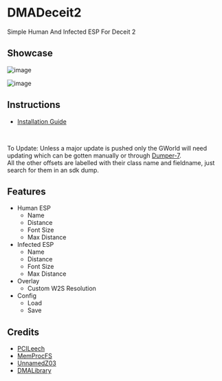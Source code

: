 # DMADeceit2
Simple Human And Infected ESP For Deceit 2

## Showcase
![image](https://github.com/ProbablyXS/deceit_2_dma/assets/99107085/90c53744-2c50-4ee2-8286-0376b7ee85e0)

![image](https://github.com/ProbablyXS/deceit_2_dma/assets/99107085/5d3daa1d-38e7-47b8-b6a5-a427b9bcbf7a)


## Instructions
* [Installation Guide](./Instructions.md)
<br>

To Update: Unless a major update is pushed only the GWorld will need updating which can be gotten manually or through [Dumper-7](https://github.com/Encryqed/Dumper-7).<br>
All the other offsets are labelled with their class name and fieldname, just search for them in an sdk dump. 

## Features
* Human ESP
  * Name
  * Distance
  * Font Size
  * Max Distance
* Infected ESP
  * Name
  * Distance
  * Font Size
  * Max Distance
* Overlay
  * Custom W2S Resolution
* Config
  * Load
  * Save

## Credits
* [PCILeech](https://github.com/ufrisk/pcileech)
* [MemProcFS](https://github.com/ufrisk/MemProcFS)
* [UnnamedZ03](https://github.com/UnnamedZ03/DBD-external-base)
* [DMALibrary](https://github.com/Metick/DMALibrary/tree/Master)

